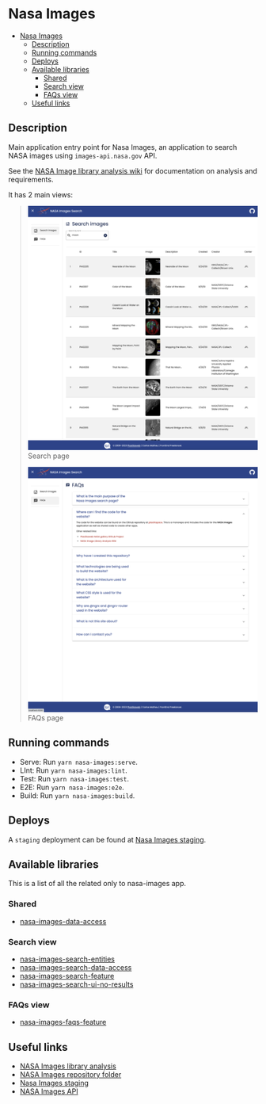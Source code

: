 # Nasa Images

- [Nasa Images](#nasa-images)
  - [Description](#description)
  - [Running commands](#running-commands)
  - [Deploys](#deploys)
  - [Available libraries](#available-libraries)
    - [Shared](#shared)
    - [Search view](#search-view)
    - [FAQs view](#faqs-view)
  - [Useful links](#useful-links)

## Description

Main application entry point for Nasa Images, an application to search NASA images using `images-api.nasa.gov` API.

See the [NASA Image library analysis wiki](https://github.com/plastikaweb/plastikspace/wiki/nasa-image-library-project) for documentation on analysis and requirements.

It has 2 main views:

> ![nasa images search](nasa-images-search.png)
> Search page
>
> ![nasa images faqs](nasa-images-faqs.png)
> FAQs page

## Running commands

- Serve: Run `yarn nasa-images:serve`.
- LInt: Run `yarn nasa-images:lint`.
- Test: Run `yarn nasa-images:test`.
- E2E: Run `yarn nasa-images:e2e`.
- Build: Run `yarn nasa-images:build`.

## Deploys

A `staging` deployment can be found at [Nasa Images staging](https://www.nasa-images-staging.plastikaweb.com).

## Available libraries

This is a list of all the related only to nasa-images app.

### Shared

- [nasa-images-data-access](../../libs/nasa-images/data-access/README.md)

### Search view

- [nasa-images-search-entities](../../libs/nasa-images/search/entities/README.md)
- [nasa-images-search-data-access](../../libs/nasa-images/search/data-access/README.md)
- [nasa-images-search-feature](../../libs/nasa-images/search/feature/README.md)
- [nasa-images-search-ui-no-results](../../libs/nasa-images/search/ui/no-results/README.md)

### FAQs view

- [nasa-images-faqs-feature](../../libs/nasa-images/faqs/feature/README.md)

## Useful links

- [NASA Images library analysis](https://github.com/plastikaweb/plastikspace/wiki/nasa-image-library-project)
- [NASA Images repository folder](https://github.com/plastikaweb/plastikspace/tree/develop/apps/nasa-images)
- [Nasa Images staging](https://nasa-images-staging.plastikaweb.com)
- [NASA Images API](https://images.nasa.gov/docs/images.nasa.gov_api_docs.pdf)
